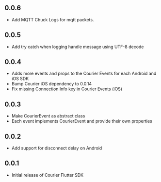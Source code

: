 ## 0.0.6
* Add MQTT Chuck Logs for mqtt packets.

## 0.0.5
* Add try catch when logging handle message using UTF-8 decode 

## 0.0.4
* Adds more events and props to the Courier Events for each Android and iOS SDK
* Bump Courier iOS dependency to 0.0.14
* Fix missing Connection Info key in Courier Events (iOS)

## 0.0.3
* Make CourierEvent as abstract class
* Each event implements CourierEvent and provide their own properties

## 0.0.2
* Add support for disconnect delay on Android

## 0.0.1
* Initial release of Courier Flutter SDK

